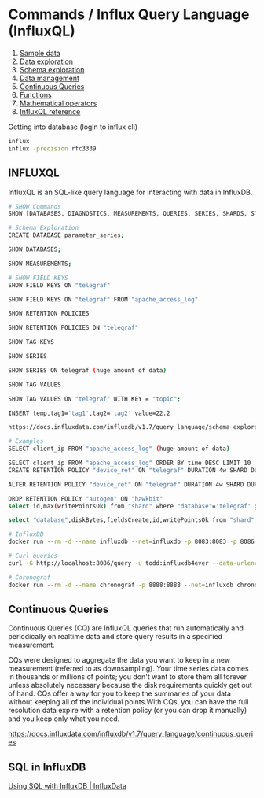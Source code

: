 # Commands / Influx Query Language (InfluxQL)

1. [Sample data](https://docs.influxdata.com/influxdb/v1.7/query_language/data_download/)
2. [Data exploration](https://docs.influxdata.com/influxdb/v1.7/query_language/data_exploration/)
3. [Schema exploration](https://docs.influxdata.com/influxdb/v1.7/query_language/schema_exploration/)
4. [Data management](https://docs.influxdata.com/influxdb/v1.7/query_language/database_management/)
5. [Continuous Queries](https://docs.influxdata.com/influxdb/v1.7/query_language/continuous_queries/)
6. [Functions](https://docs.influxdata.com/influxdb/v1.7/query_language/functions/)
7. [Mathematical operators](https://docs.influxdata.com/influxdb/v1.7/query_language/math_operators/)
8. [InfluxQL reference](https://docs.influxdata.com/influxdb/v1.7/query_language/spec/)

Getting into database (login to influx cli)

```bash
influx
influx -precision rfc3339
```

## INFLUXQL

InfluxQL is an SQL-like query language for interacting with data in InfluxDB.

```bash
# SHOW Commands
SHOW [DATABASES, DIAGNOSTICS, MEASUREMENTS, QUERIES, SERIES, SHARDS, STATS, SUBSCRIPTIONS, TAG, USERS]

# Schema Exploration
CREATE DATABASE parameter_series;

SHOW DATABASES;

SHOW MEASUREMENTS;

# SHOW FIELD KEYS
SHOW FIELD KEYS ON "telegraf"

SHOW FIELD KEYS ON "telegraf" FROM "apache_access_log"

SHOW RETENTION POLICIES

SHOW RETENTION POLICIES ON "telegraf"

SHOW TAG KEYS

SHOW SERIES

SHOW SERIES ON telegraf (huge amount of data)

SHOW TAG VALUES

SHOW TAG VALUES ON "telegraf" WITH KEY = "topic";

INSERT temp,tag1='tag1',tag2='tag2' value=22.2

https://docs.influxdata.com/influxdb/v1.7/query_language/schema_exploration

# Examples
SELECT client_ip FROM "apache_access_log" (huge amount of data)

SELECT client_ip FROM "apache_access_log" ORDER BY time DESC LIMIT 10
CREATE RETENTION POLICY "device_ret" ON "telegraf" DURATION 4w SHARD DURATION 2d REPLICATION 1 DEFAULT

ALTER RETENTION POLICY "device_ret" ON "telegraf" DURATION 4w SHARD DURATION 2d DEFAULT

DROP RETENTION POLICY "autogen" ON "hawkbit"
select id,max(writePointsOk) from "shard" where "database"='telegraf' group by id;

select "database",diskBytes,fieldsCreate,id,writePointsOk from "shard" where "database"='telegraf' and time > now() -10s

# InfluxDB
docker run --rm -d --name influxdb --net=influxdb -p 8083:8083 -p 8086:8086 influxdb

# Curl queries
curl -G http://localhost:8086/query -u todd:influxdb4ever --data-urlencode "q=SHOW DATABASES"

# Chronograf
docker run --rm -d --name chronograf -p 8888:8888 --net=influxdb chronograf
```

## Continuous Queries

Continuous Queries (CQ) are InfluxQL queries that run automatically and periodically on realtime data and store query results in a specified measurement.

CQs were designed to aggregate the data you want to keep in a new measurement (referred to as downsampling). Your time series data comes in thousands or millions of points; you don't want to store them all forever unless absolutely necessary because the disk requirements quickly get out of hand. CQs offer a way for you to keep the summaries of your data without keeping all of the individual points.With CQs, you can have the full resolution data expire with a retention policy (or you can drop it manually) and you keep only what you need.

https://docs.influxdata.com/influxdb/v1.7/query_language/continuous_queries

## SQL in InfluxDB

[Using SQL with InfluxDB \| InfluxData](https://www.influxdata.com/blog/using-sql-influxdb/)

